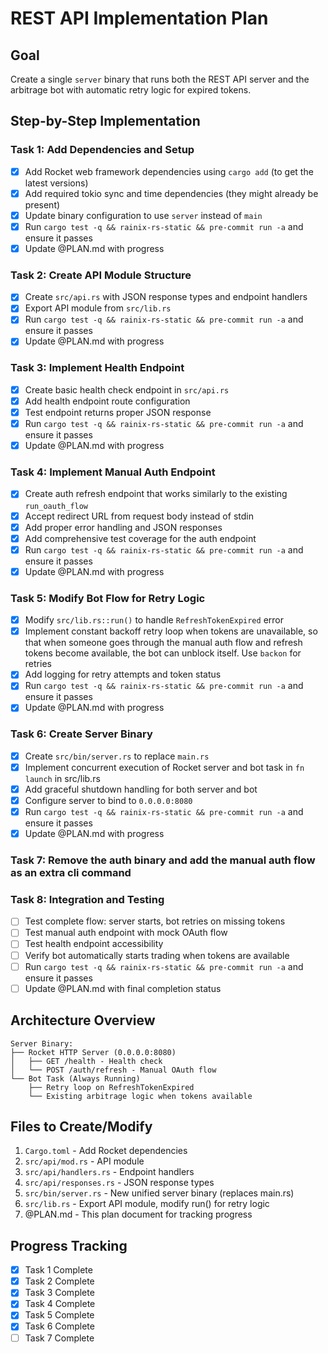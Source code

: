 # REST API Implementation Plan

## Goal

Create a single `server` binary that runs both the REST API server and the
arbitrage bot with automatic retry logic for expired tokens.

## Step-by-Step Implementation

### Task 1: Add Dependencies and Setup

- [x] Add Rocket web framework dependencies using `cargo add` (to get the latest
      versions)
- [x] Add required tokio sync and time dependencies (they might already be
      present)
- [x] Update binary configuration to use `server` instead of `main`
- [x] Run `cargo test -q && rainix-rs-static && pre-commit run -a` and ensure it
      passes
- [x] Update @PLAN.md with progress

### Task 2: Create API Module Structure

- [x] Create `src/api.rs` with JSON response types and endpoint handlers
- [x] Export API module from `src/lib.rs`
- [x] Run `cargo test -q && rainix-rs-static && pre-commit run -a` and ensure it
      passes
- [x] Update @PLAN.md with progress

### Task 3: Implement Health Endpoint

- [x] Create basic health check endpoint in `src/api.rs`
- [x] Add health endpoint route configuration
- [x] Test endpoint returns proper JSON response
- [x] Run `cargo test -q && rainix-rs-static && pre-commit run -a` and ensure it
      passes
- [x] Update @PLAN.md with progress

### Task 4: Implement Manual Auth Endpoint

- [x] Create auth refresh endpoint that works similarly to the existing
      `run_oauth_flow`
- [x] Accept redirect URL from request body instead of stdin
- [x] Add proper error handling and JSON responses
- [x] Add comprehensive test coverage for the auth endpoint
- [x] Run `cargo test -q && rainix-rs-static && pre-commit run -a` and ensure it
      passes
- [x] Update @PLAN.md with progress

### Task 5: Modify Bot Flow for Retry Logic

- [x] Modify `src/lib.rs::run()` to handle `RefreshTokenExpired` error
- [x] Implement constant backoff retry loop when tokens are unavailable, so that
      when someone goes through the manual auth flow and refresh tokens become
      available, the bot can unblock itself. Use `backon` for retries
- [x] Add logging for retry attempts and token status
- [x] Run `cargo test -q && rainix-rs-static && pre-commit run -a` and ensure it
      passes
- [x] Update @PLAN.md with progress

### Task 6: Create Server Binary

- [x] Create `src/bin/server.rs` to replace `main.rs`
- [x] Implement concurrent execution of Rocket server and bot task in
      `fn launch` in src/lib.rs
- [x] Add graceful shutdown handling for both server and bot
- [x] Configure server to bind to `0.0.0.0:8080`
- [x] Run `cargo test -q && rainix-rs-static && pre-commit run -a` and ensure it
      passes
- [x] Update @PLAN.md with progress

### Task 7: Remove the auth binary and add the manual auth flow as an extra cli command

### Task 8: Integration and Testing

- [ ] Test complete flow: server starts, bot retries on missing tokens
- [ ] Test manual auth endpoint with mock OAuth flow
- [ ] Test health endpoint accessibility
- [ ] Verify bot automatically starts trading when tokens are available
- [ ] Run `cargo test -q && rainix-rs-static && pre-commit run -a` and ensure it
      passes
- [ ] Update @PLAN.md with final completion status

## Architecture Overview

```
Server Binary:
├── Rocket HTTP Server (0.0.0.0:8080)
│   ├── GET /health - Health check
│   └── POST /auth/refresh - Manual OAuth flow
└── Bot Task (Always Running)
    ├── Retry loop on RefreshTokenExpired
    └── Existing arbitrage logic when tokens available
```

## Files to Create/Modify

1. `Cargo.toml` - Add Rocket dependencies
2. `src/api/mod.rs` - API module
3. `src/api/handlers.rs` - Endpoint handlers
4. `src/api/responses.rs` - JSON response types
5. `src/bin/server.rs` - New unified server binary (replaces main.rs)
6. `src/lib.rs` - Export API module, modify run() for retry logic
7. @PLAN.md - This plan document for tracking progress

## Progress Tracking

- [x] Task 1 Complete
- [x] Task 2 Complete
- [x] Task 3 Complete
- [x] Task 4 Complete
- [x] Task 5 Complete
- [x] Task 6 Complete
- [ ] Task 7 Complete
